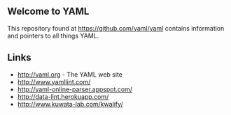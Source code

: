 ## Welcome to YAML

This repository found at https://github.com/yaml/yaml contains information and
pointers to all things YAML.

## Links

* http://yaml.org - The YAML web site
* http://www.yamllint.com/
* http://yaml-online-parser.appspot.com/
* http://data-lint.herokuapp.com/
* http://www.kuwata-lab.com/kwalify/
